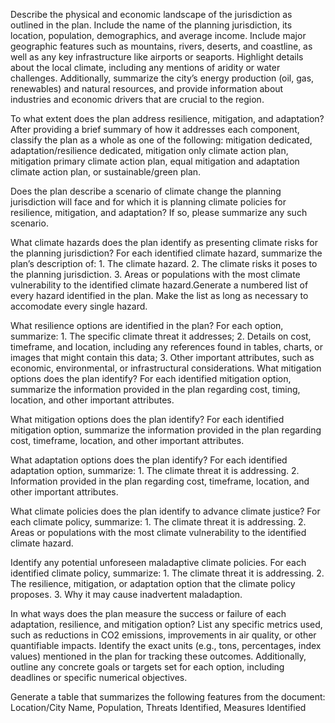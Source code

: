 Describe the physical and economic landscape of the jurisdiction as outlined in the plan. Include the name of the planning jurisdiction, its location, population, demographics, and average income. Include major geographic features such as mountains, rivers, deserts, and coastline, as well as any key infrastructure like airports or seaports. Highlight details about the local climate, including any mentions of aridity or water challenges. Additionally, summarize the city’s energy production (oil, gas, renewables) and natural resources, and provide information about industries and economic drivers that are crucial to the region.
 
To what extent does the plan address resilience, mitigation, and adaptation? After providing a brief summary of how it addresses each component, classify the plan as a whole as one of the following: mitigation dedicated, adaptation/resilience dedicated, mitigation only climate action plan, mitigation primary climate action plan, equal mitigation and adaptation climate action plan, or sustainable/green plan.
 
Does the plan describe a scenario of climate change the planning jurisdiction will face and for which it is planning climate policies for resilience, mitigation, and adaptation? If so, please summarize any such scenario.
 
What climate hazards does the plan identify as presenting climate risks for the planning jurisdiction? For each identified climate hazard, summarize the plan’s description of: 1. The climate hazard. 2. The climate risks it poses to the planning jurisdiction. 3. Areas or populations with the most climate vulnerability to the identified climate hazard.Generate a numbered list of every hazard identified in the plan. Make the list as long as necessary to accomodate every single hazard.
 
What resilience options are identified in the plan? For each option, summarize: 1. The specific climate threat it addresses; 2. Details on cost, timeframe, and location, including any references found in tables, charts, or images that might contain this data; 3. Other important attributes, such as economic, environmental, or infrastructural considerations.
What mitigation options does the plan identify? For each identified mitigation option, summarize the information provided in the plan regarding cost, timing, location, and other important attributes.

What mitigation options does the plan identify? For each identified mitigation option, summarize the information provided in the plan regarding cost, timeframe, location, and other important attributes.

What adaptation options does the plan identify? For each identified adaptation option, summarize: 1. The climate threat it is addressing. 2. Information provided in the plan regarding cost, timeframe, location, and other important attributes.

What climate policies does the plan identify to advance climate justice? For each climate policy, summarize: 1. The climate threat it is addressing. 2. Areas or populations with the most climate vulnerability to the identified climate hazard.
 
Identify any potential unforeseen maladaptive climate policies. For each identified climate policy, summarize: 1. The climate threat it is addressing. 2. The resilience, mitigation, or adaptation option that the climate policy proposes. 3. Why it may cause inadvertent maladaption.
 
In what ways does the plan measure the success or failure of each adaptation, resilience, and mitigation option? List any specific metrics used, such as reductions in CO2 emissions, improvements in air quality, or other quantifiable impacts. Identify the exact units (e.g., tons, percentages, index values) mentioned in the plan for tracking these outcomes. Additionally, outline any concrete goals or targets set for each option, including deadlines or specific numerical objectives.
 
Generate a table that summarizes the following features from the document: Location/City Name, Population, Threats Identified, Measures Identified
